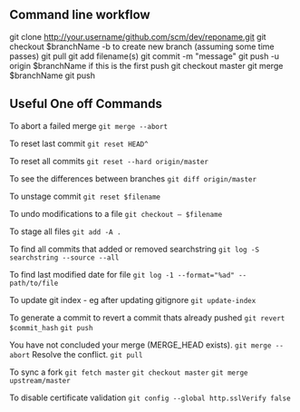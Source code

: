 Command line workflow
---------------------

git clone http://your.username/github.com/scm/dev/reponame.git
git checkout $branchName
-b to create new branch
(assuming some time passes) git pull
git add filename(s)
git commit -m "message"
git push
-u origin $branchName if this is the first push
git checkout master
git merge $branchName
git push

Useful One off Commands
-----------------------
To abort a failed merge
`git merge --abort`

To reset last commit
`git reset HEAD^`

To reset all commits
`git reset --hard origin/master`

To see the differences between branches
`git diff origin/master`

To unstage commit
`git reset $filename`

To undo modifications to a file
`git checkout – $filename`

To stage all files
`git add -A .`

To find all commits that added or removed searchstring
`git log -S searchstring --source --all`

To find last modified date for file
`git log -1 --format="%ad" -- path/to/file`
 
To update git index - eg after updating gitignore
`git update-index`


To generate a commit to revert a commit thats already pushed
`git revert $commit_hash`
`git push`

You have not concluded your merge (MERGE_HEAD exists).
`git merge --abort`
Resolve the conflict.
`git pull`

To sync a fork
`git fetch master`
`git checkout master`
`git merge upstream/master`

To disable certificate validation
`git config --global http.sslVerify false`
